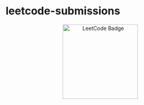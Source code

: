 # leetcode-submissions
<p align="center">
    <a href="https://leetcode.com/MishkatIT/" target="_blank">
        <img src="https://cp-logo.vercel.app/leetcode/MishkatIT?logo=true" alt="LeetCode Badge" width="200">
    </a>
</p>
